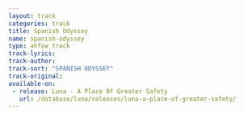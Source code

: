 ```yaml
---
layout: track
categories: track
title: Spanish Odyssey
name: spanish-odyssey
type: ahfow_track
track-lyrics: 
track-author: 
track-sort: "SPANISH ODYSSEY"
track-original: 
available-on:
 - release: Luna - A Place Of Greater Safety
   url: /database/luna/releases/luna-a-place-of-greater-safety/
---
```

